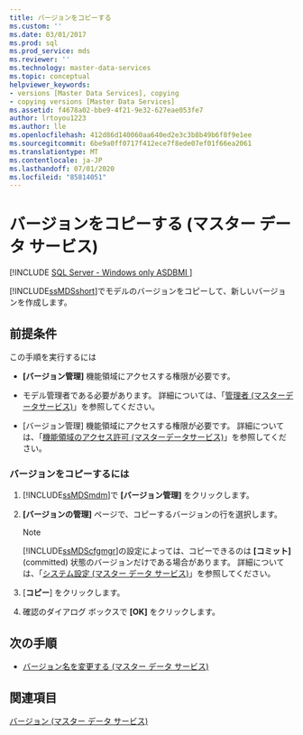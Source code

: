 ```yaml
---
title: バージョンをコピーする
ms.custom: ''
ms.date: 03/01/2017
ms.prod: sql
ms.prod_service: mds
ms.reviewer: ''
ms.technology: master-data-services
ms.topic: conceptual
helpviewer_keywords:
- versions [Master Data Services], copying
- copying versions [Master Data Services]
ms.assetid: f4678a02-bbe9-4f21-9e32-627eae053fe7
author: lrtoyou1223
ms.author: lle
ms.openlocfilehash: 412d86d140060aa640ed2e3c3b8b49b6f8f9e1ee
ms.sourcegitcommit: 6be9a0ff0717f412ece7f8ede07ef01f66ea2061
ms.translationtype: MT
ms.contentlocale: ja-JP
ms.lasthandoff: 07/01/2020
ms.locfileid: "85814051"
---
```

# <a name="copy-a-version-master-data-services"></a>バージョンをコピーする (マスター データ サービス)

[!INCLUDE [SQL Server - Windows only ASDBMI  ](../includes/applies-to-version/sql-windows-only-asdbmi.md)]

  [!INCLUDE[ssMDSshort](../includes/ssmdsshort-md.md)]でモデルのバージョンをコピーして、新しいバージョンを作成します。  
  
## <a name="prerequisites"></a>前提条件  
 この手順を実行するには  
  
-   **[バージョン管理]** 機能領域にアクセスする権限が必要です。  
  
-   モデル管理者である必要があります。 詳細については、「[管理者 &#40;マスターデータサービス&#41;](../master-data-services/administrators-master-data-services.md)」を参照してください。  
  
-   [バージョン管理] 機能領域にアクセスする権限が必要です。 詳細については、「[機能領域のアクセス許可 &#40;マスターデータサービス&#41;](../master-data-services/functional-area-permissions-master-data-services.md)」を参照してください。  
  
### <a name="to-copy-a-version"></a>バージョンをコピーするには  
  
1.  [!INCLUDE[ssMDSmdm](../includes/ssmdsmdm-md.md)]で **[バージョン管理]** をクリックします。  
  
2.  **[バージョンの管理]** ページで、コピーするバージョンの行を選択します。  
  
    > [!NOTE]  
    >  [!INCLUDE[ssMDScfgmgr](../includes/ssmdscfgmgr-md.md)]の設定によっては、コピーできるのは **[コミット]** (committed) 状態のバージョンだけである場合があります。 詳細については、「[システム設定 &#40;マスター データ サービス&#41;](../master-data-services/system-settings-master-data-services.md)」を参照してください。  
  
3.  [**コピー**] をクリックします。  
  
4.  確認のダイアログ ボックスで **[OK]** をクリックします。  
  
## <a name="next-steps"></a>次の手順  
  
-   [バージョン名を変更する (マスター データ サービス)](../master-data-services/change-a-version-name-master-data-services.md)  
  
## <a name="see-also"></a>関連項目  
 [バージョン (マスター データ サービス)](../master-data-services/versions-master-data-services.md)  
  
  
